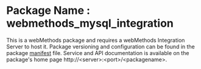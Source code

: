 # Package Name : webmethods_mysql_integration
This is a webMethods package and requires a webMethods Integration Server to host it. Package versioning and configuration can be found in the package [manifest](./webmethods_mysql_integration/manifest.v3) file. Service and API documentation is available on the package's home page http://&lt;server&gt;:&lt;port&gt;/&lt;packagename>.